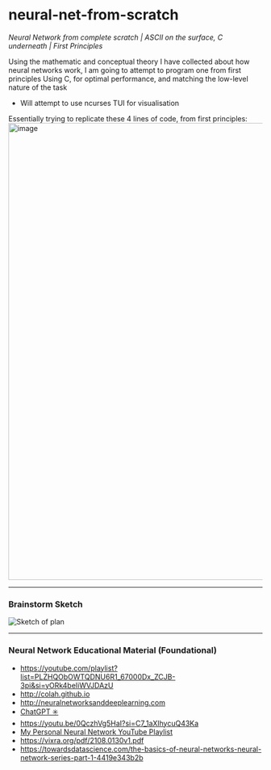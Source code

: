 # neural-net-from-scratch
*Neural Network from complete scratch | ASCII on the surface, C underneath | First Principles*

Using the mathematic and conceptual theory I have collected about how neural networks work, I am going to attempt to program one from first principles
Using C, for optimal performance, and matching the low-level nature of the task
- Will attempt to use ncurses TUI for visualisation


Essentially trying to replicate these 4 lines of code, from first principles:
<img width="904" alt="image" src="https://github.com/jl33-ai/neural-net-from-scratch/assets/127172022/5a0cd07d-22ec-4989-885b-a8dac7aded4e">

---

### Brainstorm Sketch
![Sketch of plan](https://github.com/jl33-ai/neurotic-network/blob/main/tui-sketch.png)

---

### Neural Network Educational Material (Foundational)
- https://youtube.com/playlist?list=PLZHQObOWTQDNU6R1_67000Dx_ZCJB-3pi&si=yORk4beIiWVJDAzU
- http://colah.github.io
- http://neuralnetworksanddeeplearning.com
- [ChatGPT ✳️](https://chat.openai.com)
- https://youtu.be/0QczhVg5HaI?si=C7_1aXlhycuQ43Ka
- [My Personal Neural Network YouTube Playlist](https://youtu.be/0QczhVg5HaI?si=DUuW-WzZVPTwU8bO)
- https://vixra.org/pdf/2108.0130v1.pdf
- https://towardsdatascience.com/the-basics-of-neural-networks-neural-network-series-part-1-4419e343b2b
